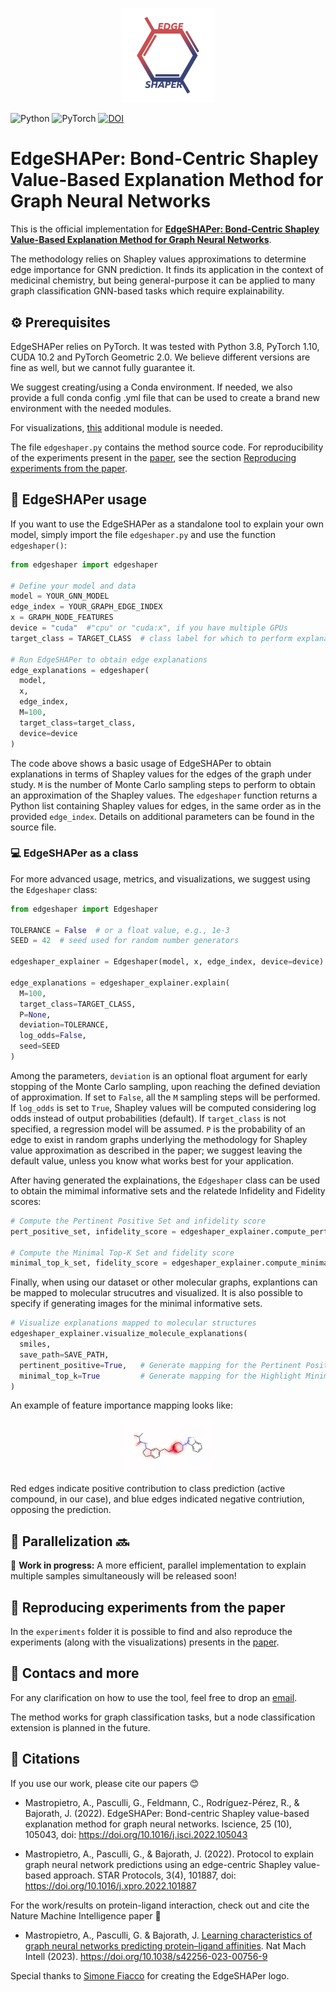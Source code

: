 <p align="center">
  <img src="docs/edgeshaper_logo.svg" alt="EdgeSHAPer logo" width=30%>
</p>

![Python](https://img.shields.io/badge/python-3670A0?style=for-the-badge&logo=python&logoColor=ffdd54) ![PyTorch](https://img.shields.io/badge/PyTorch-%23EE4C2C.svg?style=for-the-badge&logo=PyTorch&logoColor=white) [![DOI](https://zenodo.org/badge/429822987.svg)](https://zenodo.org/badge/latestdoi/429822987)

# EdgeSHAPer: Bond-Centric Shapley Value-Based Explanation Method for Graph Neural Networks

This is the official implementation for [**EdgeSHAPer: Bond-Centric Shapley Value-Based Explanation Method for Graph Neural Networks**](https://www.cell.com/iscience/fulltext/S2589-0042(22)01315-3).

The methodology relies on Shapley values approximations to determine edge importance for GNN prediction. It finds its application in the context of medicinal chemistry, but being general-purpose it can be applied to many graph classification GNN-based tasks which require explainability.

## ⚙️ Prerequisites 
EdgeSHAPer relies on PyTorch. It was tested with Python 3.8, PyTorch 1.10, CUDA 10.2 and PyTorch Geometric 2.0. We believe different versions are fine as well, but we cannot fully guarantee it.

We suggest creating/using a Conda environment. If needed, we also provide a full conda config .yml file that can be used to create a brand new environment with the needed modules.

For visualizations, [this](https://github.com/c-feldmann/rdkit_heatmaps) additional module is needed.

The file ```edgeshaper.py``` contains the method source code.
For reproducibility of the experiments present in the [paper](https://www.cell.com/iscience/fulltext/S2589-0042(22)01315-3), see the section [Reproducing experiments from the paper](#-reproducing-experiments-from-the-paper).

## 🤖 EdgeSHAPer usage
If you want to use the EdgeSHAPer as a standalone tool to explain your own model, simply import the file ```edgeshaper.py``` and use the function ``edgeshaper()``:

```python
from edgeshaper import edgeshaper

# Define your model and data
model = YOUR_GNN_MODEL
edge_index = YOUR_GRAPH_EDGE_INDEX
x = GRAPH_NODE_FEATURES
device = "cuda"  #"cpu" or "cuda:x", if you have multiple GPUs 
target_class = TARGET_CLASS  # class label for which to perform explanations

# Run EdgeSHAPer to obtain edge explanations
edge_explanations = edgeshaper(
  model,
  x,
  edge_index,
  M=100,
  target_class=target_class,
  device=device
)
```

The code above shows a basic usage of EdgeSHAPer to obtain explanations in terms of Shapley values for the edges of the graph under study. ```M``` is the number of Monte Carlo sampling steps to perform to obtain an approximation of the Shapley values. The ```edgeshaper``` function returns a Python list containing Shapley values for edges, in the same order as in the provided ```edge_index```. Details on additional parameters can be found in the source file.


### 💻 EdgeSHAPer as a class
For more advanced usage, metrics, and visualizations, we suggest using the ``Edgeshaper`` class:

```python
from edgeshaper import Edgeshaper

TOLERANCE = False  # or a float value, e.g., 1e-3
SEED = 42  # seed used for random number generators

edgeshaper_explainer = Edgeshaper(model, x, edge_index, device=device)

edge_explanations = edgeshaper_explainer.explain(
  M=100,
  target_class=TARGET_CLASS,
  P=None,
  deviation=TOLERANCE,
  log_odds=False,
  seed=SEED
)
```

Among the parameters, ``deviation`` is an optional float argument for early stopping of the Monte Carlo sampling, upon reaching the defined deviation of approximation. If set to ``False``, all the ``M`` sampling steps will be performed. If ``log_odds`` is set to ``True``, Shapley values will be computed considering log odds instead of output probabilities (default). If ``target_class`` is not specified, a regression model will be assumed. ``P`` is the probability of an edge to exist in random graphs underlying the methodology for Shapley value approximation as described in the paper; we suggest leaving the default value, unless you know what works best for your application.

After having generated the explainations, the ``Edgeshaper`` class can be used to obtain the mimimal informative sets and the relatede Infidelity and Fidelity scores:

```python
# Compute the Pertinent Positive Set and infidelity score
pert_positive_set, infidelity_score = edgeshaper_explainer.compute_pertinent_positive_set()

# Compute the Minimal Top-K Set and fidelity score
minimal_top_k_set, fidelity_score = edgeshaper_explainer.compute_minimal_top_k_set()
```

Finally, when using our dataset or other molecular graphs, explantions can be mapped to molecular strucutres and visualized. It is also possible to specify if generating images for the minimal informative sets. 

```python
# Visualize explanations mapped to molecular structures
edgeshaper_explainer.visualize_molecule_explanations(
  smiles,
  save_path=SAVE_PATH,
  pertinent_positive=True,   # Generate mapping for the Pertinent Positive Set
  minimal_top_k=True         # Generate mapping for the Highlight Minimal Top-K Set
)
```

An example of feature importance mapping looks like:

<p align="center">
  <img src="experiments\results\explanations\single\P14416_P42336\Target 1 vs Random\CC(C)C(=O)NC1CCc2ccc(CCN3CCN(c4nsc5ccccc45)CC3)cc21\EdgeSHAPer_MC_100_train_FULL_heatmap.png" alt="EdgeSHAPer explanation example" width="30%">
</p>

Red edges indicate positive contribution to class prediction (active compound, in our case), and blue edges indicated negative contriution, opposing the prediction. 



## 🚀 Parallelization 🔜
🚧 **Work in progress:** A more efficient, parallel implementation to explain multiple samples simultaneously will be released soon!

## 📃 Reproducing experiments from the paper
In the ```experiments``` folder it is possible to find and also reproduce the experiments (along with the visualizations) presents in the [paper](https://www.cell.com/iscience/fulltext/S2589-0042(22)01315-3).

## 📧 Contacs and more

For any clarification on how to use the tool, feel free to drop an [email](mailto:mastropietro@diag.uniroma1.it).
<!-- For more information, see our [STAR Protocols publication](https://doi.org/10.1016/j.xpro.2022.101887) with detailed explanations on how to use our tool. -->

The method works for graph classification tasks, but a node classification extension is planned in the future.
## 📖 Citations

If you use our work, please cite our papers 😊

* Mastropietro, A., Pasculli, G., Feldmann, C., Rodríguez-Pérez, R., & Bajorath, J. (2022). EdgeSHAPer: Bond-centric Shapley value-based explanation method for graph neural networks. Iscience, 25 (10), 105043, doi: https://doi.org/10.1016/j.isci.2022.105043

* Mastropietro, A., Pasculli, G., & Bajorath, J. (2022). Protocol to explain graph neural network predictions using an edge-centric Shapley value-based approach. STAR Protocols, 3(4), 101887, doi: https://doi.org/10.1016/j.xpro.2022.101887

For the work/results on protein-ligand interaction, check out and cite the Nature Machine Intelligence paper 🧠

* Mastropietro, A., Pasculli, G. & Bajorath, J. [Learning characteristics of graph neural networks predicting protein–ligand affinities](https://rdcu.be/dqZlS
). Nat Mach Intell (2023). https://doi.org/10.1038/s42256-023-00756-9 

Special thanks to [Simone Fiacco](https://www.linkedin.com/in/simone-fiacco-27bb5a25a/) for creating the EdgeSHAPer logo.
